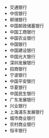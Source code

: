 * 交通银行
* 中信银行
* 邮储银行
* 中国邮政储蓄银行
* 中国工商银行
* 中国农业银行
* 中国银行
* 中国建设银行
* 中国光大银行
* 深圳发展银行
* 招商银行
* 宁波银行
* 中国平安银行
* 华夏银行
* 中国民生银行
* 广东发展银行
* 兴业银行
* 上海浦东发展银行
* 城市商业银行
* 农村商业银行
* 恒丰银行

